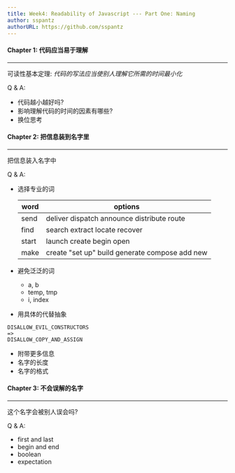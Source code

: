 ```yaml
---
title: Week4: Readability of Javascript --- Part One: Naming
author: sspantz
authorURL: https://github.com/sspantz
---
```


#### Chapter 1: 代码应当易于理解

---

可读性基本定理:
*代码的写法应当使别人理解它所需的时间最小化*

Q & A:
  - 代码越小越好吗?
  - 影响理解代码的时间的因素有哪些?
  - 换位思考

<!--truncate-->

#### Chapter 2: 把信息装到名字里

---

把信息装入名字中

Q & A:
  - 选择专业的词

    | word  | options                                        |
    | ----- | ---------------------------------------------- |
    | send  | deliver dispatch announce distribute route     |
    | find  | search extract locate recover                  |
    | start | launch create begin open                       |
    | make  | create "set up" build generate compose add new |

  - 避免泛泛的词
    - a, b
    - temp, tmp
    - i, index
  - 用具体的代替抽象
  ```
  DISALLOW_EVIL_CONSTRUCTORS
  =>
  DISALLOW_COPY_AND_ASSIGN
  ```
  - 附带更多信息
  - 名字的长度
  - 名字的格式

#### Chapter 3: 不会误解的名字

---

这个名字会被别人误会吗?

Q & A:
  - first and last
  - begin and end
  - boolean
  - expectation




